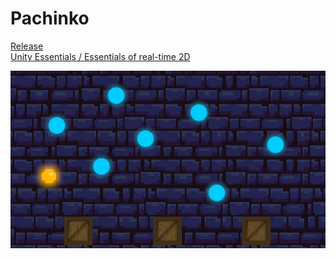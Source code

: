 # Pachinko

[Release](https://play.unity.com/mg/other/pachinko-2013)  
[Unity Essentials / Essentials of real-time 2D](https://learn.unity.com/tutorial/challenge-sprite-pachinko)  

![](./ingame_screenshot.png)

